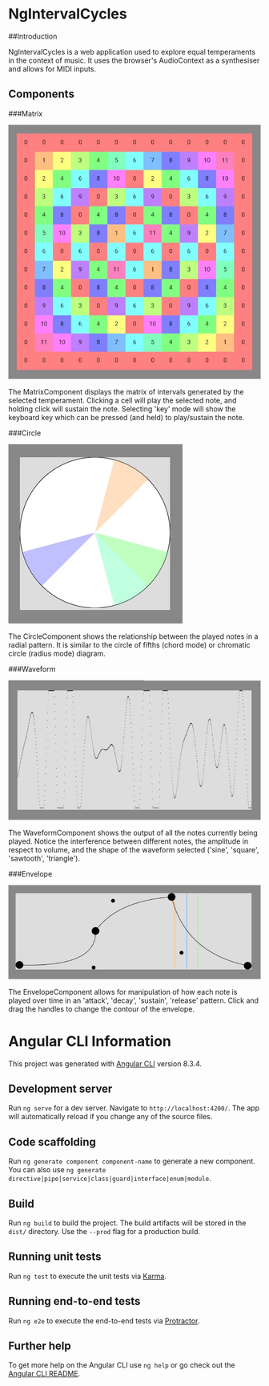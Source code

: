 # NgIntervalCycles

##Introduction

NgIntervalCycles is a web application used to explore equal temperaments in the context of music. It uses the browser's AudioContext as a synthesiser and allows for MIDI inputs.

## Components

###Matrix

![MatrixComponent](/src/assets/matrix.jpg?raw=true)

The MatrixComponent displays the matrix of intervals generated by the selected temperament. Clicking a cell will play the selected note, and holding click will sustain the note. Selecting 'key' mode will show the keyboard key which can be pressed (and held) to play/sustain the note.

###Circle

![CircleComponent](/src/assets/circle.jpg?raw=true)

The CircleComponent shows the relationship between the played notes in a radial pattern. It is similar to the circle of fifths (chord mode) or chromatic circle (radius mode) diagram.

###Waveform

![WaveformComponent](/src/assets/waveform.jpg?raw=true)

The WaveformComponent shows the output of all the notes currently being played. Notice the interference between different notes, the amplitude in respect to volume, and the shape of the waveform selected ('sine', 'square', 'sawtooth', 'triangle').

###Envelope

![EnvelopeComponent](/src/assets/envelope.jpg?raw=true)

The EnvelopeComponent allows for manipulation of how each note is played over time in an 'attack', 'decay', 'sustain', 'release' pattern. Click and drag the handles to change the contour of the envelope.


# Angular CLI Information

This project was generated with [Angular CLI](https://github.com/angular/angular-cli) version 8.3.4.

## Development server

Run `ng serve` for a dev server. Navigate to `http://localhost:4200/`. The app will automatically reload if you change any of the source files.

## Code scaffolding

Run `ng generate component component-name` to generate a new component. You can also use `ng generate directive|pipe|service|class|guard|interface|enum|module`.

## Build

Run `ng build` to build the project. The build artifacts will be stored in the `dist/` directory. Use the `--prod` flag for a production build.

## Running unit tests

Run `ng test` to execute the unit tests via [Karma](https://karma-runner.github.io).

## Running end-to-end tests

Run `ng e2e` to execute the end-to-end tests via [Protractor](http://www.protractortest.org/).

## Further help

To get more help on the Angular CLI use `ng help` or go check out the [Angular CLI README](https://github.com/angular/angular-cli/blob/master/README.md).
